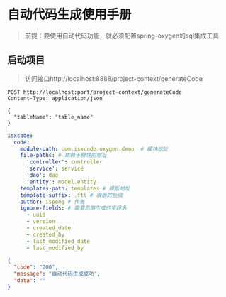 # 自动代码生成使用手册

> 前提：要使用自动代码功能，就必须配置spring-oxygen的sql集成工具

## 启动项目
> 访问接口http://localhost:8888/project-context/generateCode

```http request
POST http://localhost:port/project-context/generateCode
Content-Type: application/json

{
  "tableName": "table_name"
}
```
```yaml
isxcode:
  code:
    module-path: com.isxcode.oxygen.demo  # 模块地址
    file-paths: # 依赖于模块的地址
      'controller': controller 
      'service': service
      'dao': dao
      'entity': model.entity 
    templates-path: templates # 模版地址 
    template-suffix: .ftl # 模板的后缀
    author: ispong # 作者
    ignore-fields: # 需要忽略生成的字段名
      - uuid
      - version
      - created_date
      - created_by
      - last_modified_date
      - last_modified_by
```
```json
{
  "code": "200",
  "message": "自动代码生成成功",
  "data": ""
}
```